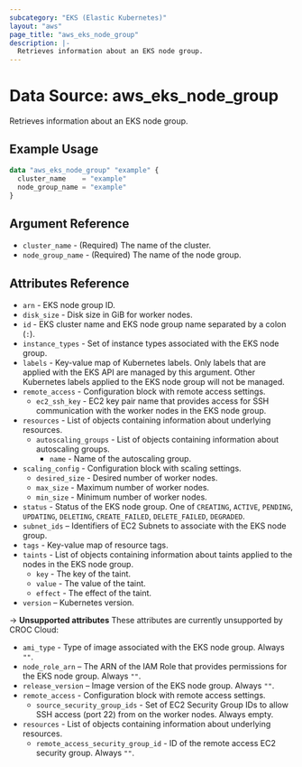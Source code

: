 ```yaml
---
subcategory: "EKS (Elastic Kubernetes)"
layout: "aws"
page_title: "aws_eks_node_group"
description: |-
  Retrieves information about an EKS node group.
---
```


# Data Source: aws_eks_node_group

Retrieves information about an EKS node group.

## Example Usage

```terraform
data "aws_eks_node_group" "example" {
  cluster_name    = "example"
  node_group_name = "example"
}
```

## Argument Reference

* `cluster_name` - (Required) The name of the cluster.
* `node_group_name` - (Required) The name of the node group.

## Attributes Reference

* `arn` - EKS node group ID.
* `disk_size` - Disk size in GiB for worker nodes.
* `id` - EKS cluster name and EKS node group name separated by a colon (`:`).
* `instance_types` - Set of instance types associated with the EKS node group.
* `labels` - Key-value map of Kubernetes labels. Only labels that are applied with the EKS API are managed by this argument. Other Kubernetes labels applied to the EKS node group will not be managed.
* `remote_access` - Configuration block with remote access settings.
    * `ec2_ssh_key` - EC2 key pair name that provides access for SSH communication with the worker nodes in the EKS node group.
* `resources` - List of objects containing information about underlying resources.
    * `autoscaling_groups` - List of objects containing information about autoscaling groups.
        * `name` - Name of the autoscaling group.
* `scaling_config` - Configuration block with scaling settings.
    * `desired_size` - Desired number of worker nodes.
    * `max_size` - Maximum number of worker nodes.
    * `min_size` - Minimum number of worker nodes.
* `status` - Status of the EKS node group. One of `CREATING`, `ACTIVE`, `PENDING`, `UPDATING`, `DELETING`, `CREATE_FAILED`, `DELETE_FAILED`, `DEGRADED`.
* `subnet_ids` – Identifiers of EC2 Subnets to associate with the EKS node group.
* `tags` - Key-value map of resource tags.
* `taints` - List of objects containing information about taints applied to the nodes in the EKS node group.
    * `key` - The key of the taint.
    * `value` - The value of the taint.
    * `effect` - The effect of the taint.
* `version` – Kubernetes version.

->  **Unsupported attributes**
These attributes are currently unsupported by CROC Cloud:

* `ami_type` - Type of image associated with the EKS node group. Always `""`.
* `node_role_arn` – The ARN of the IAM Role that provides permissions for the EKS node group. Always `""`.
* `release_version` – Image version of the EKS node group. Always `""`.
* `remote_access` - Configuration block with remote access settings.
    * `source_security_group_ids` - Set of EC2 Security Group IDs to allow SSH access (port 22) from on the worker nodes. Always empty.
* `resources` - List of objects containing information about underlying resources.
    * `remote_access_security_group_id` - ID of the remote access EC2 security group. Always `""`.

